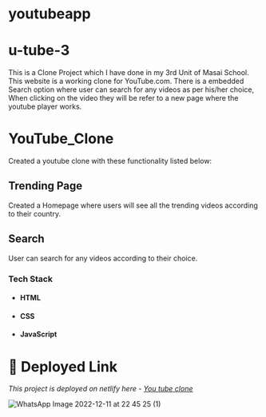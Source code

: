 # youtubeapp

# u-tube-3
This is a Clone Project which I have done in my 3rd Unit of Masai School. This website is a working clone for YouTube.com. There is a embedded Search option where user can search for any videos as per his/her choice, When clicking on the video they will be refer to a new page where the youtube player works.
# YouTube_Clone
Created a youtube clone with these functionality listed below:
## Trending Page
Created a Homepage where users will see all the trending videos according to their country.
## Search
User can search for any videos according to their choice.
### Tech Stack

* #### HTML

* #### CSS

* #### JavaScript

# **🔗 Deployed Link**
_This project is deployed on netlify here - [You tube clone](https://youtube-appss.netlify.app)_



![WhatsApp Image 2022-12-11 at 22 45 25 (1)](https://user-images.githubusercontent.com/101391863/206918551-14babcf4-f89a-413d-a09c-4e47b9c1da12.jpeg)



